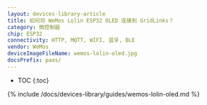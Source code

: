 ```yaml
---
layout: devices-library-article
title: 如何将 WeMos Lolin ESP32 OLED 连接到 GridLinks？
category: 微控制器
chip: ESP32
connectivity: HTTP, MQTT, WIFI, 蓝牙, BLE
vendor: WeMos
deviceImageFileName: wemos-lolin-oled.jpg
docsPrefix: paas/
---
```


* TOC
{:toc}

{% include /docs/devices-library/guides/wemos-lolin-oled.md %}